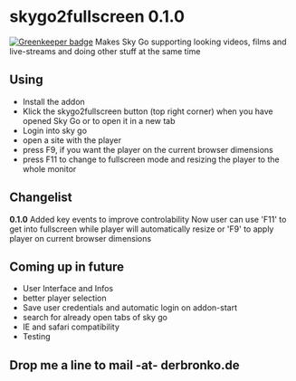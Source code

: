 skygo2fullscreen 0.1.0
=========================

[![Greenkeeper badge](https://badges.greenkeeper.io/derbronko/skygo2fullscreen.svg)](https://greenkeeper.io/)
Makes Sky Go supporting looking videos, films and live-streams and doing other stuff at the same time

Using
------
- Install the addon
- Klick the skygo2fullscreen button (top right corner) when you have opened Sky Go or to open it in a new tab
- Login into sky go
- open a site with the player
- press F9, if you want the player on the current browser dimensions
- press F11 to change to fullscreen mode and resizing the player to the whole monitor



Changelist
--------------
**0.1.0**
Added key events to improve controlability
Now user can use 'F11' to get into fullscreen while player will automatically resize or
'F9' to apply player on current browser dimensions


Coming up in future
-------------------
- User Interface and Infos
- better player selection
- Save user credentials and automatic login on addon-start
- search for already open tabs of sky go
- IE and safari compatibility
- Testing

Drop me a line to mail -at- derbronko.de
-------------
